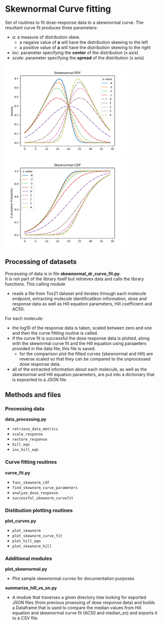 # Skewnormal Curve fitting
Set of routines to fit dose-response data to a skewnormal curve.
The resultant curve fit produces three parameters:
- *a*:      a measure of distribution skew.
    - a negaive value of **a** will have the distribution skewing to the left
    - a positive value of **a** will have the distribution skewing to the right 
- *loc*:    parameter specifying the **center** of the distribution (x axis)
- *scale*:  parameter specifying the **spread** of the distribution (x axis)

<img src="sample_skewnormal_plots/sn_pd_all_a.png" alt="Skewnormal PDF" width="400"/>
<img src="sample_skewnormal_plots/sn_cd_all_a.png" alt="Skewnormal PDF" width="400"/>
<!-- ![Skewnormal PDF 'a' variest](sample_skewnormal_plots/sn_pd_all_a.png )
![Skewnormal CDF 'a' varies](sample_skewnormal_plots/sn_cd_all_a.png) -->


## Processing of datasets
Processing of data is in file **skewnormal_dr_curve_fit.py**.  
It is not part of the library itself but retrieves data and calls the library functions.
This calling module
- reads a file from Tox21 dataset and iterates through each molecule endpoint, extracting molecule identificatikon information, dose and response data as well as Hill equation parameters, Hill coefficient and AC50.   

For each molecule:
- the log10 of the response data is taken, scaled between zero and one and then the curve fittling routine is called.  
- if the curve fit is successful the dose response data is plotted, along with the skewnrmal curve fit and the Hill equation using paraaeters provided in the data file; this file is saved.
    - for the comparison plot the fitted curves (skewnormal and Hill) are reverse scaled so that they can be compared to the unprocessed dose response data.
- all of the extracted information about each molecule, as well as the skewnormal and Hill equation parameters, are put into a dictionary that is exposrted to a JSON file.


## Methods and files
### Processing data
**data_processing.py**
- `retrieve_data_metrics`
- `scale_response`
- `restore_response`
- `hill_eqn`
- `inv_hill_eqn`

### Curve fitting routines
**curve_fit.py**
- `func_skewnorm_cdf`
- `find_skewnorm_curve_parameters`
- `analyze_dose_response`
- `successful_skewnorm_curvefit`


### Distibution plotting routines
**plot_curves.py**
- `plot_skewnorm`
- `plot_skewnorm_curve_fit`
- `plot_hill_eqn`
- `plot_skewnorm_hill`

### Additional modules
**plot_skewnormal.py**
- Plot sample skewnormal curves for documentation purposes

**summarize_hill_vs_sn.py**
- A module that traverses a given directory tree looking for exported JSON files (from previous proessing of dose response data) and builds a Dataframe that is used to compare the median values from Hill equation and skewnormal curve fit (AC50 and median_sn) and exports it to a CSV file.
